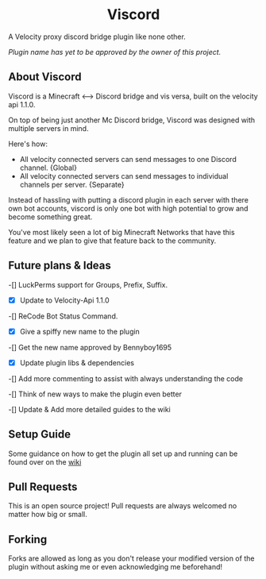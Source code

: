 <h1 align="center">Viscord</h1>

A Velocity proxy discord bridge plugin like none other.

*Plugin name has yet to be approved by the owner of this project.*

## About Viscord

Viscord is a Minecraft <--> Discord bridge and vis versa, built on the velocity api 1.1.0.

On top of being just another Mc Discord bridge, Viscord was designed with multiple servers in mind.

Here's how:
- All velocity connected servers can send messages to one Discord channel. {Global}
- All velocity connected servers can send messages to individual channels per server. {Separate}

Instead of hassling with putting a discord plugin in each server with there own bot accounts,
viscord is only one bot with high potential to grow and become something great. 

You've most likely seen a lot of big Minecraft Networks that have this feature and we plan
to give that feature back to the community.


## Future plans & Ideas

-[] LuckPerms support for Groups, Prefix, Suffix.

-[x] Update to Velocity-Api 1.1.0

-[] ReCode Bot Status Command.

-[x] Give a spiffy new name to the plugin

-[] Get the new name approved by Bennyboy1695

-[x] Update plugin libs & dependencies

-[] Add more commenting to assist with always understanding the code

-[] Think of new ways to make the plugin even better

-[] Update & Add more detailed guides to the wiki


## Setup Guide

Some guidance on how to get the plugin all set up and running can be found over on the [wiki](https://github.com/Bennyboy1695/BetterDiscordBridge/wiki/Setup)


## Pull Requests
This is an open source project!
Pull requests are always welcomed no matter how big or small.



## Forking

Forks are allowed as long as you don't release your modified version of the plugin without asking me or even acknowledging me beforehand!
